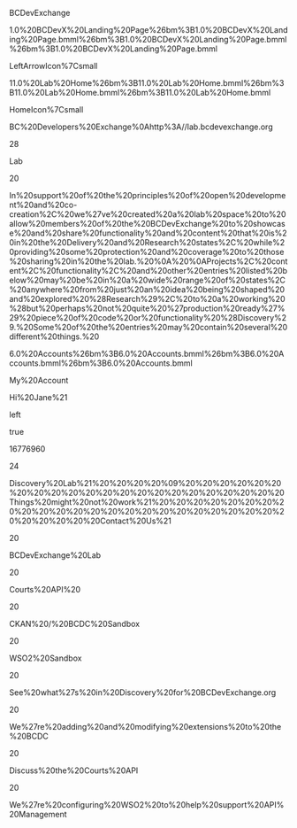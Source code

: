 <mockup version="1.0" skin="sketch" fontFace="Balsamiq Sans" measuredW="1235" measuredH="802" mockupW="1024" mockupH="768">

<controls>

<control controlID="2" controlTypeID="com.balsamiq.mockups::MenuBar" x="214" y="107" w="1021" h="29" measuredW="161" measuredH="29" zOrder="3" locked="false" isInGroup="-1">

<controlProperties>

<hrefs/>

<text>BCDevExchange</text>

</controlProperties>

</control>

<control controlID="23" controlTypeID="com.balsamiq.mockups::Icon" x="227" y="59" w="-1" h="-1" measuredW="24" measuredH="24" zOrder="4" locked="false" isInGroup="-1">

<controlProperties>

<href>1.0%20BCDevX%20Landing%20Page%26bm%3B1.0%20BCDevX%20Landing%20Page.bmml%26bm%3B1.0%20BCDevX%20Landing%20Page.bmml%26bm%3B1.0%20BCDevX%20Landing%20Page.bmml</href>

<icon>LeftArrowIcon%7Csmall</icon>

</controlProperties>

</control>

<control controlID="71" controlTypeID="com.balsamiq.mockups::Icon" x="329" y="61" w="-1" h="-1" measuredW="24" measuredH="24" zOrder="5" locked="false" isInGroup="-1">

<controlProperties>

<href>11.0%20Lab%20Home%26bm%3B11.0%20Lab%20Home.bmml%26bm%3B11.0%20Lab%20Home.bmml%26bm%3B11.0%20Lab%20Home.bmml</href>

<icon>HomeIcon%7Csmall</icon>

</controlProperties>

</control>

<control controlID="72" controlTypeID="com.balsamiq.mockups::BrowserWindow" x="211" y="34" w="1024" h="768" measuredW="450" measuredH="400" zOrder="0" locked="false" isInGroup="-1">

<controlProperties>

<text>BC%20Developers%20Exchange%0Ahttp%3A//lab.bcdevexchange.org</text>

</controlProperties>

</control>

<control controlID="73" controlTypeID="com.balsamiq.mockups::Label" x="227" y="142" w="-1" h="-1" measuredW="48" measuredH="36" zOrder="1" locked="false" isInGroup="-1">

<controlProperties>

<size>28</size>

<text>Lab</text>

</controlProperties>

</control>

<control controlID="74" controlTypeID="com.balsamiq.mockups::Paragraph" x="227" y="182" w="996" h="196" measuredW="275" measuredH="80" zOrder="2" locked="false" isInGroup="-1">

<controlProperties>

<size>20</size>

<text>In%20support%20of%20the%20principles%20of%20open%20development%20and%20co-creation%2C%20we%27ve%20created%20a%20lab%20space%20to%20allow%20members%20of%20the%20BCDevExchange%20to%20showcase%20and%20share%20functionality%20and%20content%20that%20is%20in%20the%20Delivery%20and%20Research%20states%2C%20while%20providing%20some%20protection%20and%20coverage%20to%20those%20sharing%20in%20the%20lab.%20%0A%20%0AProjects%2C%20content%2C%20functionality%2C%20and%20other%20entries%20listed%20below%20may%20be%20in%20a%20wide%20range%20of%20states%2C%20anywhere%20from%20just%20an%20idea%20being%20shaped%20and%20explored%20%28Research%29%2C%20to%20a%20working%20%28but%20perhaps%20not%20quite%20%27production%20ready%27%29%20piece%20of%20code%20or%20functionality%20%28Discovery%29.%20Some%20of%20the%20entries%20may%20contain%20several%20different%20things.%20</text>

</controlProperties>

</control>

<control controlID="98" controlTypeID="com.balsamiq.mockups::Button" x="1042" y="108" w="-1" h="-1" measuredW="92" measuredH="27" zOrder="6" locked="false" isInGroup="-1">

<controlProperties>

<href>6.0%20Accounts%26bm%3B6.0%20Accounts.bmml%26bm%3B6.0%20Accounts.bmml%26bm%3B6.0%20Accounts.bmml</href>

<text>My%20Account</text>

</controlProperties>

</control>

<control controlID="99" controlTypeID="com.balsamiq.mockups::Label" x="988" y="111" w="-1" h="-1" measuredW="47" measuredH="21" zOrder="7" locked="false" isInGroup="-1">

<controlProperties>

<text>Hi%20Jane%21</text>

</controlProperties>

</control>

<control controlID="100" controlTypeID="com.balsamiq.mockups::TextArea" x="212" y="723" w="1023" h="51" measuredW="200" measuredH="140" zOrder="8" locked="false" isInGroup="-1">

<controlProperties>

<align>left</align>

<bold>true</bold>

<color>16776960</color>

<size>24</size>

<text>Discovery%20Lab%21%20%20%20%20%09%20%20%20%20%20%20%20%20%20%20%20%20%20%20%20%20%20%20%20%20%20%20Things%20might%20not%20work%21%20%20%20%20%20%20%20%20%20%20%20%20%20%20%20%20%20%20%20%20%20%20%20%20%20%20%20%20%20Contact%20Us%21</text>

</controlProperties>

</control>

<control controlID="101" controlTypeID="com.balsamiq.mockups::Link" x="290" y="393" w="-1" h="-1" measuredW="192" measuredH="26" zOrder="9" locked="false" isInGroup="-1">

<controlProperties>

<size>20</size>

<text>BCDevExchange%20Lab</text>

</controlProperties>

</control>

<control controlID="102" controlTypeID="com.balsamiq.mockups::Link" x="290" y="474" w="-1" h="-1" measuredW="107" measuredH="26" zOrder="10" locked="false" isInGroup="-1">

<controlProperties>

<size>20</size>

<text>Courts%20API%20</text>

</controlProperties>

</control>

<control controlID="103" controlTypeID="com.balsamiq.mockups::Link" x="290" y="555" w="-1" h="-1" measuredW="217" measuredH="26" zOrder="11" locked="false" isInGroup="-1">

<controlProperties>

<size>20</size>

<text>CKAN%20/%20BCDC%20Sandbox</text>

</controlProperties>

</control>

<control controlID="104" controlTypeID="com.balsamiq.mockups::Link" x="290" y="636" w="-1" h="-1" measuredW="147" measuredH="26" zOrder="12" locked="false" isInGroup="-1">

<controlProperties>

<size>20</size>

<text>WSO2%20Sandbox</text>

</controlProperties>

</control>

<control controlID="105" controlTypeID="com.balsamiq.mockups::Label" x="536" y="392" w="-1" h="-1" measuredW="437" measuredH="28" zOrder="13" locked="false" isInGroup="-1">

<controlProperties>

<size>20</size>

<text>See%20what%27s%20in%20Discovery%20for%20BCDevExchange.org</text>

</controlProperties>

</control>

<control controlID="106" controlTypeID="com.balsamiq.mockups::Label" x="536" y="554" w="-1" h="-1" measuredW="478" measuredH="28" zOrder="14" locked="false" isInGroup="-1">

<controlProperties>

<size>20</size>

<text>We%27re%20adding%20and%20modifying%20extensions%20to%20the%20BCDC</text>

</controlProperties>

</control>

<control controlID="107" controlTypeID="com.balsamiq.mockups::Label" x="536" y="473" w="-1" h="-1" measuredW="214" measuredH="28" zOrder="15" locked="false" isInGroup="-1">

<controlProperties>

<size>20</size>

<text>Discuss%20the%20Courts%20API</text>

</controlProperties>

</control>

<control controlID="108" controlTypeID="com.balsamiq.mockups::Label" x="536" y="635" w="-1" h="-1" measuredW="532" measuredH="28" zOrder="16" locked="false" isInGroup="-1">

<controlProperties>

<size>20</size>

<text>We%27re%20configuring%20WSO2%20to%20help%20support%20API%20Management</text>

</controlProperties>

</control>

</controls>

</mockup>
